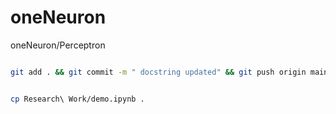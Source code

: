 # oneNeuron
oneNeuron/Perceptron

``` bash

git add . && git commit -m " docstring updated" && git push origin main

```

``` bash

cp Research\ Work/demo.ipynb .

```